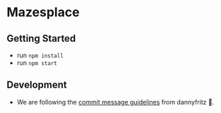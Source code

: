 # Mazesplace

## Getting Started

- run `npm install`
- run `npm start`

## Development

- We are following the [commit message guidelines](https://github.com/dannyfritz/commit-message-emoji) from dannyfritz 🤩.